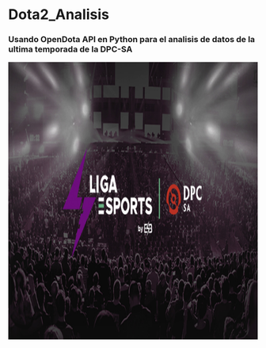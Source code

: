 # Dota2_Analisis
### Usando OpenDota API en Python para el analisis de datos de la ultima temporada de la DPC-SA
<img src="https://github.com/luis-flo12/Dota2_Analisis/blob/main/DPC-SA-ESB.jpeg?raw=true" width="840" height="560">
